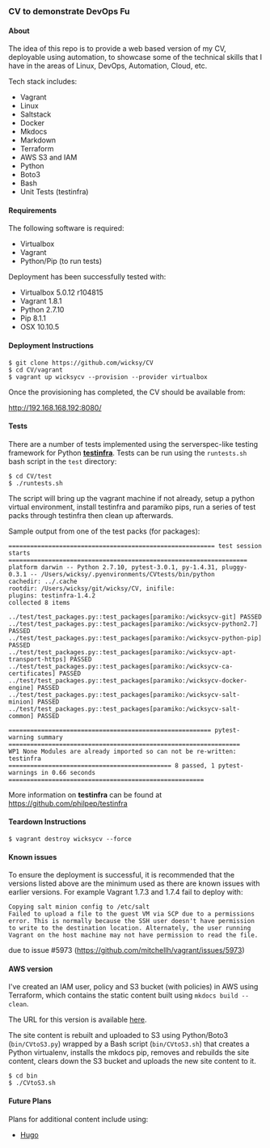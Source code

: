 ### CV to demonstrate DevOps Fu

#### About

The idea of this repo is to provide a web based version of my CV, deployable using automation, to showcase some of the technical
skills that I have in the areas of Linux, DevOps, Automation, Cloud, etc.

Tech stack includes:

- Vagrant
- Linux
- Saltstack
- Docker
- Mkdocs
- Markdown
- Terraform
- AWS S3 and IAM
- Python
- Boto3
- Bash
- Unit Tests (testinfra)

#### Requirements

The following software is required:

- Virtualbox
- Vagrant
- Python/Pip (to run tests)

Deployment has been successfully tested with:

- Virtualbox 5.0.12 r104815
- Vagrant 1.8.1
- Python 2.7.10
- Pip 8.1.1
- OSX 10.10.5

#### Deployment Instructions

```
$ git clone https://github.com/wicksy/CV
$ cd CV/vagrant
$ vagrant up wicksycv --provision --provider virtualbox
```

Once the provisioning has completed, the CV should be available from:

http://192.168.168.192:8080/

#### Tests

There are a number of tests implemented using the serverspec-like testing framework for Python [**testinfra**](https://github.com/philpep/testinfra). Tests
can be run using the `runtests.sh` bash script in the `test` directory:

```
$ cd CV/test
$ ./runtests.sh
```

The script will bring up the vagrant machine if not already, setup a python virtual environment, install testinfra and paramiko pips, run a series of test
packs through testinfra then clean up afterwards.

Sample output from one of the test packs (for packages):

```
========================================================= test session starts ==================================================================
platform darwin -- Python 2.7.10, pytest-3.0.1, py-1.4.31, pluggy-0.3.1 -- /Users/wicksy/.pyenvironments/CVtests/bin/python
cachedir: ../.cache
rootdir: /Users/wicksy/git/wicksy/CV, inifile:
plugins: testinfra-1.4.2
collected 8 items

../test/test_packages.py::test_packages[paramiko:/wicksycv-git] PASSED
../test/test_packages.py::test_packages[paramiko:/wicksycv-python2.7] PASSED
../test/test_packages.py::test_packages[paramiko:/wicksycv-python-pip] PASSED
../test/test_packages.py::test_packages[paramiko:/wicksycv-apt-transport-https] PASSED
../test/test_packages.py::test_packages[paramiko:/wicksycv-ca-certificates] PASSED
../test/test_packages.py::test_packages[paramiko:/wicksycv-docker-engine] PASSED
../test/test_packages.py::test_packages[paramiko:/wicksycv-salt-minion] PASSED
../test/test_packages.py::test_packages[paramiko:/wicksycv-salt-common] PASSED

======================================================== pytest-warning summary ================================================================
WP1 None Modules are already imported so can not be re-written: testinfra
============================================= 8 passed, 1 pytest-warnings in 0.66 seconds ======================================================
```

More information on **testinfra** can be found at https://github.com/philpep/testinfra

#### Teardown Instructions

```
$ vagrant destroy wicksycv --force
```

#### Known issues

To ensure the deployment is successful, it is recommended that the versions listed above are the minimum used as there are known issues with earlier versions. For example Vagrant 1.7.3 and 1.7.4 fail to deploy with:

```
Copying salt minion config to /etc/salt
Failed to upload a file to the guest VM via SCP due to a permissions
error. This is normally because the SSH user doesn't have permission
to write to the destination location. Alternately, the user running
Vagrant on the host machine may not have permission to read the file.
```

due to issue #5973 (https://github.com/mitchellh/vagrant/issues/5973)

#### AWS version

I've created an IAM user, policy and S3 bucket (with policies) in AWS using Terraform, which contains the static content built using `mkdocs build --clean`.

The URL for this version is available [here](http://wicksy-cv.s3-website-eu-west-1.amazonaws.com/).

The site content is rebuilt and uploaded to S3 using Python/Boto3 (`bin/CVtoS3.py`) wrapped by a Bash script (`bin/CVtoS3.sh`) that creates a Python
virtualenv, installs the mkdocs pip, removes and rebuilds the site content, clears down the S3 bucket and uploads the new site content to it.

```
$ cd bin
$ ./CVtoS3.sh
```

#### Future Plans

Plans for additional content include using:

- [Hugo](https://gohugo.io/)
